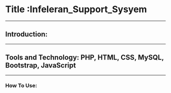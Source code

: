 # Title :Infeleran_Support_Sysyem
---
## Introduction:
---
## Tools and Technology: PHP, HTML, CSS, MySQL, Bootstrap, JavaScript

---
### How To Use:




